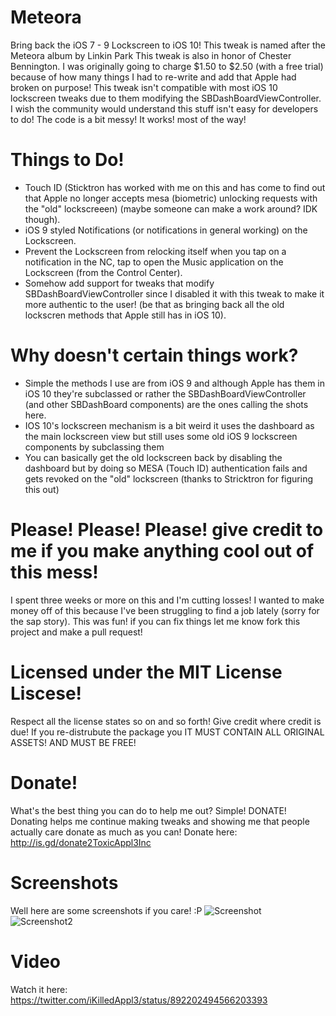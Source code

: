 # Meteora
Bring back the iOS 7 - 9 Lockscreen to iOS 10!
This tweak is named after the Meteora album by Linkin Park 
This tweak is also in honor of Chester Bennington.
I was originally going to charge $1.50 to $2.50 (with a free trial) because of how many things I had to re-write and add that Apple had broken on purpose!
This tweak isn't compatible with most iOS 10 lockscreen tweaks due to them modifying the SBDashBoardViewController.
I wish the community would understand this stuff isn't easy for developers to do!
The code is a bit messy! It works! most of the way!

# Things to Do!
- Touch ID (Sticktron has worked with me on this and has come to find out that Apple no longer accepts mesa (biometric) unlocking requests with the "old" lockscreeen) (maybe someone can make a work around? IDK though).
- iOS 9 styled Notifications (or notifications in general working) on the Lockscreen.
- Prevent the Lockscreen from relocking itself when you tap on a notification in the NC, tap to open the Music application on the Lockscreen (from the Control Center).
- Somehow add support for tweaks that modify SBDashBoardViewController since I disabled it with this tweak to make it more authentic to the user! (be that as bringing back all the old lockscren methods that Apple still has in iOS 10).

# Why doesn't certain things work?
- Simple the methods I use are from iOS 9 and although Apple has them in iOS 10 they're subclassed or rather the SBDashBoardViewController (and other SBDashBoard components) are the ones calling the shots here. 
- IOS 10's lockscreen mechanism is a bit weird it uses the dashboard as the main lockscreen view but still uses some old iOS 9 lockscreen components by subclassing them
- You can basically get the old lockscreen back by disabling the dashboard but by doing so MESA (Touch ID) authentication fails and gets revoked on the "old" lockscreen (thanks to Stricktron for figuring this out)

# Please! Please! Please! give credit to me if you make anything cool out of this mess!
I spent three weeks or more on this and I'm cutting losses! I wanted to make money off of this because I've been struggling to find a job lately (sorry for the sap story).
This was fun! if you can fix things let me know fork this project and make a pull request!

# Licensed under the MIT License Liscese!
Respect all the license states so on and so forth!
Give credit where credit is due!
If you re-distrubute the package you IT MUST CONTAIN ALL ORIGINAL ASSETS! AND MUST BE FREE!

# Donate!
What's the best thing you can do to help me out?
Simple! DONATE!
Donating helps me continue making tweaks and showing me that people actually care donate as much as you can!
Donate here: http://is.gd/donate2ToxicAppl3Inc

# Screenshots
Well here are some screenshots if you care! :P
![Screenshot](https://github.com/iKilledAppl3/Meteora/blob/master/screenshot.jpg?raw=true)
![Screenshot2](https://github.com/iKilledAppl3/Meteora/blob/master/screenshot2.jpg?raw=true)

# Video
Watch it here: https://twitter.com/iKilledAppl3/status/892202494566203393